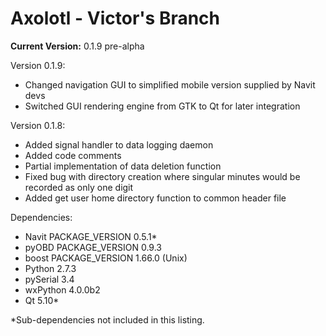 # Axolotl - Victor's Branch
__Current Version:__ 0.1.9 pre-alpha

Version 0.1.9:
- Changed navigation GUI to simplified mobile version supplied by Navit devs
- Switched GUI rendering engine from GTK to Qt for later integration

Version 0.1.8:
- Added signal handler to data logging daemon
- Added code comments
- Partial implementation of data deletion function
- Fixed bug with directory creation where singular minutes would be recorded as only one digit
- Added get user home directory function to common header file 

Dependencies:
- Navit PACKAGE_VERSION 0.5.1\*
- pyOBD PACKAGE_VERSION 0.9.3
- boost PACKAGE_VERSION 1.66.0 (Unix)
- Python 2.7.3
- pySerial 3.4
- wxPython 4.0.0b2
- Qt 5.10\*

\*Sub-dependencies not included in this listing. 
